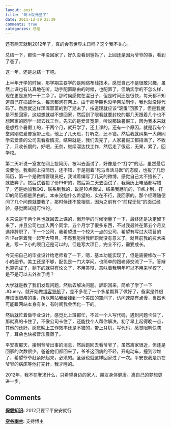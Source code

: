 ```yaml
---
layout: post
title: "马上就元旦了"
date: 2011-12-29 22:39
comments: true
categories: 总结
---
```


还有两天就到2012年了，真的会有世界末日吗？这个我不关心。

总结一下，都快一年没回家了，好久没看到爸妈了，上回还是因为爷爷的事，看到了爸了。

这一年，还是总结一下吧。

上半年开学的时候，那学期主要学的是网络布线技术，感觉自己不是很敢兴趣，虽然上课也有认真地在听，动手配置路由的时候，也配置了，但确实学的不怎么样，现在更是忘的一干二净了。那时候感觉在混日子，但是时间还是很快，每天都不知道自己在捣鼓什么，每天都泡在网上。由于那学期也没学网站制作，我也就没碰代码了。然后就这样浑浑噩噩的到了期末了，按道理就应该“滚蛋”回家了，但是我就是不想回家，这越想就越不想回家，然后到了眼看就要封校的那几天跟着几个也不想回家的同学一起去找工作。先去的是爱普宽带，听说那缺暑假工，因为我本来就是想找个暑假工的，干两个月，就开学了，还上课的。还有一个原因，就是我有个堂弟刚进爱普宽带上班，他上了几天班，打听之，还不错。然后我就纠集一大帮同学去爱普的公司去看看情况，结果就是，我们去完了，人家暑假工都招满了，不收了，只收长期的，好吧，无奈，继续溜达找工作，然后走了很远，无果，累了，回学校。

第二天听说一室友在网上投简历，被叫去面试了，好像是个“打字”的活，虽然最后没要他。我看网上投简历，还不错，于是抱着“死马当活马医”的态度，也投了几份简历，第一个是微博管理员吧，我试着编写了几天的微博，感觉自己太不擅长了，就放弃了。然后试着投了份PHP的，然后第二天去面试了，我简历上电话都写错了，还是她加我QQ，联系到我的，说是10点面试，结果我磨叽的，11点才到，打印的简历都是黑白的。本来没抱什么希望的，实在不行，我回家的。那个经理随便问了几个问题就要我了，那时候还不敢相信，因为之前有个“前程无忧”的面试经验，感觉面试挺可怕的。

本来说是干两个月也就回去上课的，但开学的时候衡量了一下，最终还是决定留下来了，并且公司也加入两个同学。五个月学了很多东西，不过我最终在第五个月又选择辞职了，下一个公司，我希望进一个较大一点的公司，希望有写过大项目的PHPer带着我一起写大项目，不然我觉得我辞职就没有意义了。就目前我的技术来说，写一下小的项目还是可以的，但是写大项目，完全不行，需要成长。

今天把自己的毕业设计给老师看了一下，嗯，基本功能实现了，但是需要修改一下小的细节。美工还是不够，配色是一门大学问。也简单的跟老师交流了一下。答辩也算完成了，剩下的就只有论文了，不用答辩，意味着我明年可以不用来学校了，是不是可以去外省了呢？

大学就是教了我们发现问题，然后去解决问题。辞职回来，简单了学了一下JQuery，就开始做[博客导航](http://www.bokedaohang.com)了，差不多花了一个多星期算了做好了，备案是件很麻烦很蛋疼的事，所以网站我给挂到一个美国的空间了，访问速度有点慢，当然也可能跟网站本身有关，有时间我会优化一下的。

然后就忙着做毕业设计，感觉比上班都忙，不过一个人写代码，遇到问题卡住了，那就真的卡住了，不像公司卡住了，还能找个人帮你解决，初了早上起得晚一点，其他的还好，感觉晚上工作效率还是不错的，带上耳机，写代码，感觉眼睛快瞎了，耳朵也快被音乐震聋了。

平安夜那天，接到爷爷出事的消息，然后跑回去看爷爷了，虽然离家很近，但还是回家的次数很少。爸爸他们都回来了，爷爷这回病的不轻，开电动车，撞到沙堆了，希望爷爷赶紧好起来，必须的。圣诞也就这样回家过了一次。平安夜我是趴在爷爷的病床等他打完针，我才睡的。

2012年，我不在奢求什么，只希望身边的家人、朋友身体健康。离自己的梦想更进一步。

## Comments

**[保健知识](#31 "2011-12-30 14:06:44"):** 2012只要平平安安就行

**[空谷幽兰](#65 "2012-02-16 20:18:22"):** 支持博主

